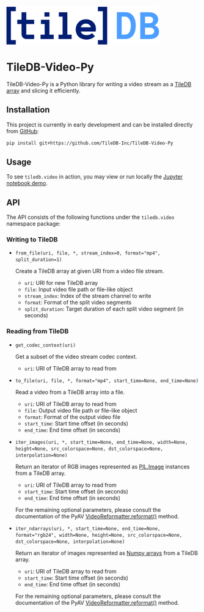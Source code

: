 <a href="https://tiledb.com"><img src="https://github.com/TileDB-Inc/TileDB/raw/dev/doc/source/_static/tiledb-logo_color_no_margin_@4x.png" alt="TileDB logo" width="400"></a>

# TileDB-Video-Py

TileDB-Video-Py is a Python library for writing a video stream as a
[TileDB array](https://docs.tiledb.com/main/basic-concepts/data-model) and slicing it efficiently.

## Installation

This project is currently in early development and can be installed directly from
[GitHub](https://github.com/TileDB-Inc/TileDB-Video-Py):

```bash
pip install git+https://github.com/TileDB-Inc/TileDB-Video-Py
```

## Usage

To see `tiledb.video` in action, you may view or run locally the
[Jupyter notebook demo](https://github.com/TileDB-Inc/TileDB-Video-Py/examples/tiledb-video.ipynb).

## API

The API consists of the following functions under the `tiledb.video` namespace package:

### Writing to TileDB

- `from_file(uri, file, *, stream_index=0, format="mp4", split_duration=1)`

   Create a TileDB array at given URI from a video file stream.

    - `uri`: URI for new TileDB array
    - `file`: Input video file path or file-like object
    - `stream_index`: Index of the stream channel to write
    - `format`: Format of the split video segments
    - `split_duration`: Target duration of each split video segment (in seconds)


### Reading from TileDB

- `get_codec_context(uri)`

    Get a subset of the video stream codec context.

    - `uri`: URI of TileDB array to read from

- `to_file(uri, file, *, format="mp4", start_time=None, end_time=None)`

    Read a video from a TileDB array into a file.

    - `uri`: URI of TileDB array to read from
    - `file`: Output video file path or file-like object
    - `format`: Format of the output video file
    - `start_time`: Start time offset (in seconds)
    - `end_time`: End time offset (in seconds)

- `iter_images(uri, *, start_time=None, end_time=None, width=None, height=None,
               src_colorspace=None, dst_colorspace=None, interpolation=None)`

    Return an iterator of RGB images represented as
    [PIL.Image](https://pillow.readthedocs.io/en/stable/reference/Image.html#PIL.Image.Image)
    instances from a TileDB array.

    - `uri`: URI of TileDB array to read from
    - `start_time`: Start time offset (in seconds)
    - `end_time`: End time offset (in seconds)

    For the remaining optional parameters, please consult the documentation of the PyAV
    [VideoReformatter.reformat()](https://pyav.org/docs/develop/api/video.html#av.video.reformatter.VideoReformatter.reformat)
    method.


- `iter_ndarrays(uri, *, start_time=None, end_time=None, format="rgb24", width=None,
                 height=None, src_colorspace=None, dst_colorspace=None, interpolation=None)`

    Return an iterator of images represented as
    [Numpy arrays](https://numpy.org/doc/stable/reference/generated/numpy.ndarray.html)
    from a TileDB array.

    - `uri`: URI of TileDB array to read from
    - `start_time`: Start time offset (in seconds)
    - `end_time`: End time offset (in seconds)

    For the remaining optional parameters, please consult the documentation of the PyAV
    [VideoReformatter.reformat()](https://pyav.org/docs/develop/api/video.html#av.video.reformatter.VideoReformatter.reformat)
    method.
